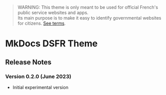 > WARNING: This theme is only meant to be used for official French's public service websites and apps.  
> Its main purpose is to make it easy to identify governmental websites for citizens. [See terms](https://www.systeme-de-design.gouv.fr/cgu/).

# MkDocs DSFR Theme

## Release Notes

### Version 0.2.0 (June 2023)

* Initial experimental version

